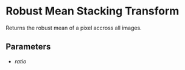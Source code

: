 # Robust Mean Stacking Transform

Returns the robust mean of a pixel accross all images.

## Parameters

* *ratio*
